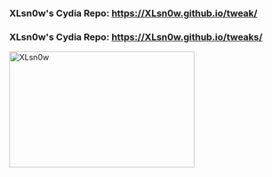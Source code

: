 
### XLsn0w's Cydia Repo: https://XLsn0w.github.io/tweak/
### XLsn0w's Cydia Repo: https://XLsn0w.github.io/tweaks/
<img src="https://mmbiz.qpic.cn/mmbiz_png/e1CScbLqXaDLNkHOHfTk0u2AMqoibONBGibqic0tAATsf1Hzusibe3YvvaDMiamagt9OfGHsEicuu9YsfxibIsy0EmEjA/640?wx_fmt=png&wxfrom=5&wx_lazy=1&wx_co=1" alt="XLsn0w" width="333" height="210" align="bottom" />
